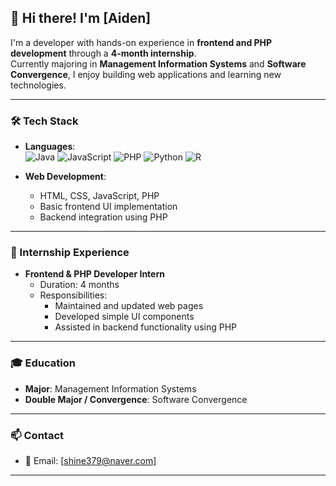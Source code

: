 ## 👋 Hi there! I'm [Aiden]

I'm a developer with hands-on experience in **frontend and PHP development** through a **4-month internship**.  
Currently majoring in **Management Information Systems** and **Software Convergence**, I enjoy building web applications and learning new technologies.

---

### 🛠️ Tech Stack

- **Languages**:  
  ![Java](https://img.shields.io/badge/Java-007396?style=flat-square&logo=java&logoColor=white)
  ![JavaScript](https://img.shields.io/badge/JavaScript-F7DF1E?style=flat-square&logo=javascript&logoColor=black)
  ![PHP](https://img.shields.io/badge/PHP-777BB4?style=flat-square&logo=php&logoColor=white)
  ![Python](https://img.shields.io/badge/Python-3776AB?style=flat-square&logo=python&logoColor=white)
  ![R](https://img.shields.io/badge/R-276DC3?style=flat-square&logo=r&logoColor=white)

- **Web Development**:
  - HTML, CSS, JavaScript, PHP
  - Basic frontend UI implementation
  - Backend integration using PHP

---

### 💼 Internship Experience

- **Frontend & PHP Developer Intern**  
  - Duration: 4 months  
  - Responsibilities:  
    - Maintained and updated web pages  
    - Developed simple UI components  
    - Assisted in backend functionality using PHP  

---

### 🎓 Education

- **Major**: Management Information Systems  
- **Double Major / Convergence**: Software Convergence  

---

### 📫 Contact

- 📧 Email: [shine379@naver.com]  

---

<!-- Visitor badge (optional) -->
<!-- ![Visitor](https://komarev.com/ghpvc/?username=your-github-id&color=blue) -->

<!-- GitHub stats (optional) -->
<!-- 
![your-github-id's GitHub stats](https://github-readme-stats.vercel.app/api?username=your-github-id&show_icons=true&theme=default)
-->
